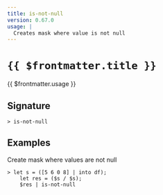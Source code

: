 ```yaml
---
title: is-not-null
version: 0.67.0
usage: |
  Creates mask where value is not null
---
```


# <code>{{ $frontmatter.title }}</code>

<div style='white-space: pre-wrap;'>{{ $frontmatter.usage }}</div>

## Signature

```> is-not-null ```

## Examples

Create mask where values are not null
```shell
> let s = ([5 6 0 8] | into df);
    let res = ($s / $s);
    $res | is-not-null
```
